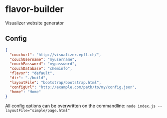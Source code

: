 # flavor-builder
Visualizer website generator

## Config
```json
{
  "couchurl": "http://visualizer.epfl.ch/",
  "couchUsername": "myusername",
  "couchPassword": "mypassword",
  "couchDatabase": "cheminfo",
  "flavor": "default",
  "dir": "./build",
  "layoutFile": "bootstrap/bootstrap.html",
  "configUrl": "http://example.com/path/to/my/config.json",
  "home": "Home"
}
```

All config options can be overwritten on the commandline:
``` node index.js --layoutFile="simple/page.html" ```
